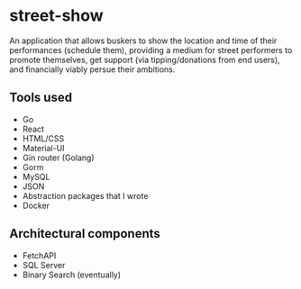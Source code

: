 # street-show

An application that allows buskers to show the location and time of their performances (schedule them), providing a medium for street performers to promote themselves, get support (via tipping/donations from end users), and financially viably persue their ambitions. 

## Tools used

- Go
- React
- HTML/CSS
- Material-UI
- Gin router (Golang)
- Gorm
- MySQL
- JSON 
- Abstraction packages that I wrote
- Docker

## Architectural components

- FetchAPI
- SQL Server
- Binary Search (eventually)
